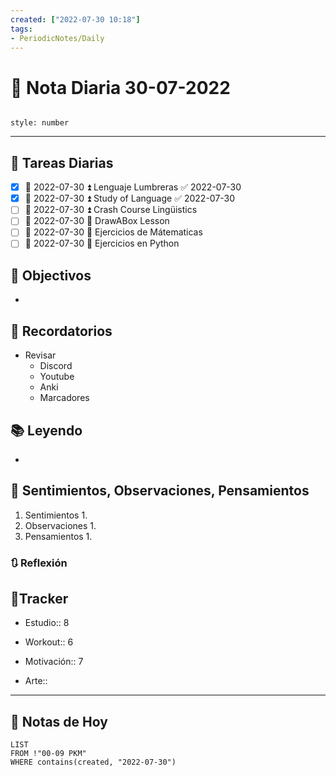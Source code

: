 ```yaml
---
created: ["2022-07-30 10:18"]
tags:
- PeriodicNotes/Daily
---
```


# 📅 Nota Diaria  30-07-2022
```toc

style: number

```

---
## 🔷 Tareas Diarias
- [x] 📅 2022-07-30 ⏫ Lenguaje Lumbreras ✅ 2022-07-30
- [x] 📅 2022-07-30 ⏫ Study of Language ✅ 2022-07-30
- [ ] 📅 2022-07-30 ⏫ Crash Course Lingüistics
- [ ] 📅 2022-07-30 🔼 DrawABox Lesson
- [ ] 📅 2022-07-30 🔽 Ejercicios de Mátematicas
- [ ] 📅 2022-07-30 🔽 Ejercicios en Python

## 🎯 Objectivos
- 
## 📕 Recordatorios
- Revisar
	- Discord
	- Youtube
	- Anki
	- Marcadores
## 📚 Leyendo
- 
## 💬 Sentimientos, Observaciones, Pensamientos 
1. Sentimientos
	1. 
2. Observaciones
	1. 
3. Pensamientos
	1. 
### 🔃 Reflexión

## 🔷Tracker

- Estudio:: 8

- Workout:: 6

- Motivación:: 7

- Arte::
---

## 📅 Notas de Hoy
```dataview
LIST 
FROM !"00-09 PKM" 
WHERE contains(created, "2022-07-30")
```